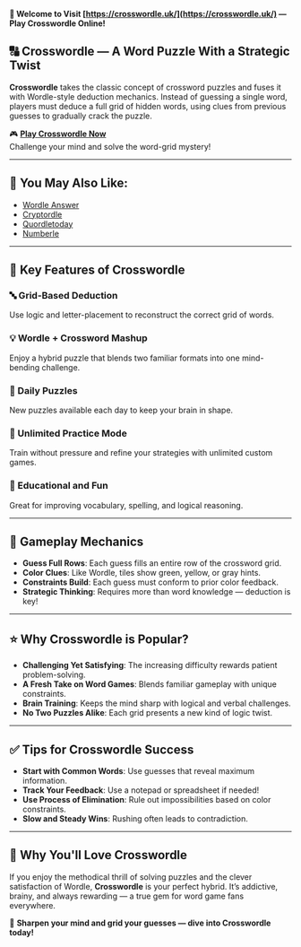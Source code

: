 **🧩 Welcome to Visit [https://crosswordle.uk/](https://crosswordle.uk/) — Play Crosswordle Online!**

## 🔠 Crosswordle — A Word Puzzle With a Strategic Twist

**Crosswordle** takes the classic concept of crossword puzzles and fuses it with Wordle-style deduction mechanics. Instead of guessing a single word, players must deduce a full grid of hidden words, using clues from previous guesses to gradually crack the puzzle.

🎮 **[Play Crosswordle Now](https://crosswordle.uk/)**  
Challenge your mind and solve the word-grid mystery!

---

## 🎲 You May Also Like:

- [Wordle Answer](https://wordleanswer.cc/)  
- [Cryptordle](https://cryptordle.cc/)  
- [Quordletoday](https://quordletoday.net/)  
- [Numberle](https://numberle.me/)

---

## 🧠 Key Features of Crosswordle

### 🔤 Grid-Based Deduction  
Use logic and letter-placement to reconstruct the correct grid of words.

### 💡 Wordle + Crossword Mashup  
Enjoy a hybrid puzzle that blends two familiar formats into one mind-bending challenge.

### 📆 Daily Puzzles  
New puzzles available each day to keep your brain in shape.

### 🔁 Unlimited Practice Mode  
Train without pressure and refine your strategies with unlimited custom games.

### 💬 Educational and Fun  
Great for improving vocabulary, spelling, and logical reasoning.

---

## 🎯 Gameplay Mechanics

- **Guess Full Rows**: Each guess fills an entire row of the crossword grid.
- **Color Clues**: Like Wordle, tiles show green, yellow, or gray hints.
- **Constraints Build**: Each guess must conform to prior color feedback.
- **Strategic Thinking**: Requires more than word knowledge — deduction is key!

---

## ⭐ Why Crosswordle is Popular?

- **Challenging Yet Satisfying**: The increasing difficulty rewards patient problem-solving.
- **A Fresh Take on Word Games**: Blends familiar gameplay with unique constraints.
- **Brain Training**: Keeps the mind sharp with logical and verbal challenges.
- **No Two Puzzles Alike**: Each grid presents a new kind of logic twist.

---

## ✅ Tips for Crosswordle Success

- **Start with Common Words**: Use guesses that reveal maximum information.
- **Track Your Feedback**: Use a notepad or spreadsheet if needed!
- **Use Process of Elimination**: Rule out impossibilities based on color constraints.
- **Slow and Steady Wins**: Rushing often leads to contradiction.

---

## 💚 Why You'll Love Crosswordle

If you enjoy the methodical thrill of solving puzzles and the clever satisfaction of Wordle, **Crosswordle** is your perfect hybrid. It’s addictive, brainy, and always rewarding — a true gem for word game fans everywhere.

📘 **Sharpen your mind and grid your guesses — dive into Crosswordle today!**
